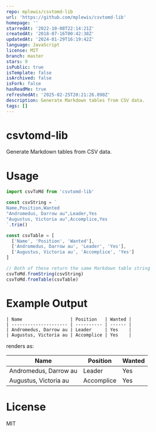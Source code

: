 ```yaml
---
repo: mplewis/csvtomd-lib
url: 'https://github.com/mplewis/csvtomd-lib'
homepage: ''
starredAt: '2022-10-08T22:14:21Z'
createdAt: '2018-07-16T00:42:38Z'
updatedAt: '2024-01-29T16:19:42Z'
language: JavaScript
license: MIT
branch: master
stars: 9
isPublic: true
isTemplate: false
isArchived: false
isFork: false
hasReadMe: true
refreshedAt: '2025-02-25T20:21:26.090Z'
description: Generate Markdown tables from CSV data.
tags: []
---
```


# csvtomd-lib

Generate Markdown tables from CSV data.

# Usage

```js
import csvToMd from 'csvtomd-lib'

const csvString = `
Name,Position,Wanted
"Andromedus, Darrow au",Leader,Yes
"Augustus, Victoria au",Accomplice,Yes
`.trim()

const csvTable = [
  ['Name', 'Position', 'Wanted'],
  ['Andromedus, Darrow au', 'Leader', 'Yes'],
  ['Augustus, Victoria au', 'Accomplice', 'Yes']
]

// Both of these return the same Markdown table string
csvToMd.fromString(csvString)
csvToMd.fromTable(csvTable)
```

# Example Output

```
| Name                  | Position   | Wanted |
| --------------------- | ---------- | ------ |
| Andromedus, Darrow au | Leader     | Yes    |
| Augustus, Victoria au | Accomplice | Yes    |
```

renders as:

| Name                  | Position   | Wanted |
| --------------------- | ---------- | ------ |
| Andromedus, Darrow au | Leader     | Yes    |
| Augustus, Victoria au | Accomplice | Yes    |

# License

MIT
